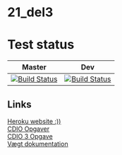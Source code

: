 # 21_del3
# Test status 
| Master |  Dev | 
|:---:|:---:| 
|[![Build Status](https://travis-ci.com/ToOgFyrreTyvende/21_del3.svg?branch=master)](https://travis-ci.com/ToOgFyrreTyvende/21_del3) |[![Build Status](https://travis-ci.com/ToOgFyrreTyvende/21_del3.svg?branch=dev)](https://travis-ci.com/ToOgFyrreTyvende/21_del3)|  


## Links
<a href="http://del3-21.herokuapp.com/main">Heroku website :)) </a> <br>
<a href="https://drive.google.com/drive/folders/0B1qlt-Xd6kaQRVpuYThCVUhCbkk">CDIO Opgaver</a> <br>
<a href="https://docs.google.com/document/d/1l0mSHTJmUcMbL-GQX_dN_ImHSpVwLR1Jxt8Acry_a0E/edit#heading=h.aq3cztu9h95f">CDIO 3 Opgave</a> <br>
<a href="https://drive.google.com/drive/folders/0B-pPbZ8YwfkFQjJ0dVhYRkxiZ2c">Vægt dokumentation</a> <br>

